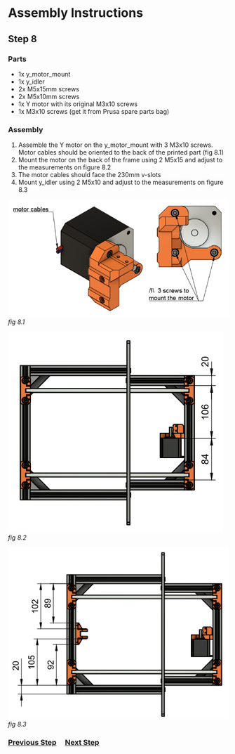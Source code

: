 # Assembly Instructions

## Step 8

### Parts

* 1x y_motor_mount
* 1x y_idler
* 2x M5x15mm screws
* 2x M5x10mm screws
* 1x Y motor with its original M3x10 screws
* 1x M3x10 screws (get it from Prusa spare parts bag)

### Assembly

1. Assemble the Y motor on the y_motor_mount with 3 M3x10 screws. Motor cables should be oriented to the back of the printed part (fig 8.1)
1. Mount the motor on the back of the frame using 2 M5x15 and adjust to the measurements on figure 8.2
1. The motor cables should face the 230mm v-slots
1. Mount y_idler using 2 M5x10 and adjust to the measurements on figure 8.3



![](img/fig8.1.png)\
*fig 8.1*

![](img/fig8.2.png)\
*fig 8.2*


![](img/fig8.3.png)\
*fig 8.3*

### [Previous Step](step07.md) &nbsp;&nbsp;&nbsp; [Next Step](step09.md)